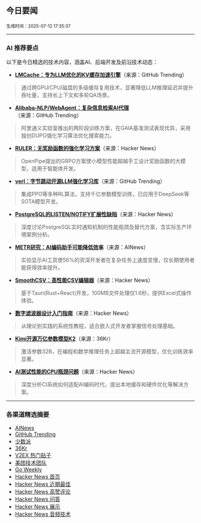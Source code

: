 ## 今日要闻

<sub> 生成时间：2025-07-12 17:35:37</sub>


---

### AI 推荐要点

以下是今日精选的技术内容，涵盖AI、后端开发及前沿技术动态：

- **[LMCache：专为LLM优化的KV缓存加速引擎](https://github.com/LMCache/LMCache)**（来源：GitHub Trending）  
> 通过跨GPU/CPU/磁盘的多级缓存复用技术，显著降低LLM推理延迟并提升吞吐量，支持长上下文和多轮QA场景。

- **[Alibaba-NLP/WebAgent：复杂信息检索AI代理](https://github.com/Alibaba-NLP/WebAgent)**（来源：GitHub Trending）  
> 阿里通义实验室推出的两阶段训练方案，在GAIA基准测试表现优异，采用独创DUPO强化学习算法优化搜索能力。

- **[RULER：无奖励函数的强化学习方案](https://news.ycombinator.com/item?id=44535078)**（来源：Hacker News）  
> OpenPipe提出的GRPO方案使小模型性能超越手工设计奖励函数的大模型，适用于智能体开发。

- **[verl：字节跳动开源LLM强化学习库](https://github.com/volcengine/verl)**（来源：GitHub Trending）  
> 集成PPO等多种RL算法，支持千亿参数模型训练，已应用于DeepSeek等SOTA模型开发。

- **[PostgreSQL的LISTEN/NOTIFY扩展性缺陷](https://news.ycombinator.com/item?id=44490510)**（来源：Hacker News）  
> 深度讨论PostgreSQL实时通知机制的性能瓶颈及替代方案，含实际生产环境案例分析。

- **[METR研究：AI编码助手可能降低效率](https://twitter.com/METR_Evals/status/1943401701052158240)**（来源：AINews）  
> 实验显示AI工具使56%的资深开发者在复杂任务上速度变慢，仅长期使用者能获得效率提升。

- **[SmoothCSV：高性能CSV编辑器](https://news.ycombinator.com/item?id=44537558)**（来源：Hacker News）  
> 基于Tauri(Rust+React)开发，100MB文件处理仅1.6秒，提供Excel式操作体验。

- **[数字滤波器设计入门指南](https://news.ycombinator.com/item?id=44535977)**（来源：Hacker News）  
> 从理论到实践的系统性教程，适合嵌入式开发者掌握信号处理基础。

- **[Kimi开源万亿参数模型K2](https://36kr.com/newsflashes/3374675771054595)**（来源：36Kr）  
> 激活参数32B，在编程和数学推理任务上超越主流开源模型，优化训练效率显著。

- **[AI测试性能的CPU瓶颈问题](https://news.ycombinator.com/item?id=44490340)**（来源：Hacker News）  
> 深度分析CI系统如何适配AI编码时代，提出本地缓存和硬件优化等解决方案。

---

### 各渠道精选摘要
- [AINews](./ai_news_summary_2025-07-12.md)
- [GitHub Trending](./github_trending_2025-07-12.md)
- [少数派](./shaoshupai_2025-07-12.md)
- [36Kr](./36kr_summary_2025-07-12.md)
- [V2EX 热门贴子](./v2ex_hot_2025-07-12.md)
- [美团技术团队](./meituan_2025-07-12.md)
- [Go Weekly](./go_weekly_2025-07-12.md)
- [Hacker News 首页](./hacker_news_frontpage_2025-07-12.md)
- [Hacker News 近期最佳](./hacker_news_best_2025-07-12.md)
- [Hacker News 高赞评论](./hacker_news_top_comments_2025-07-12.md)
- [Hacker News 问答](./hacker_news_ask_2025-07-12.md)
- [Hacker News 展示](./hacker_news_show_2025-07-12.md)
- [Hacker News 音频技术](./hacker_news_audio_tech_2025-07-12.md)